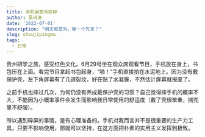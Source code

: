 ```yaml
---
title: 手机屏意外摔碎
author: 吴诗涛
date: '2022-07-01'
description: "明天和意外，哪一个先来？"
slug: shoujipingmu
tags:
  - 日常
---
```


贵州研学之旅，感受红色文化。6月29号坐在观众席观看节目，手机放在身上，书包压在上面。看完节目拿起书包起身，“啪！”手机直接拍在水泥地上。因为没有戴保护壳，左下角屏幕有了几道裂纹，好在贴了水凝膜，不然估计屏幕就报废了。

之前手机也摔过几次，为何仍没有养成戴保护壳的习惯？自己觉得摔手机的概率不大，不能因为小概率事件会发生而影响我日常使用的舒适度（戴了壳很笨重，揣兜里不舒服）。

所以遇到碎屏的事情，是有心理准备的。手机对我而言并不是很重要的生产力工具，只要不影响使用，那就可以坚持，在这方面把朴素的实用主义发挥到极致。
